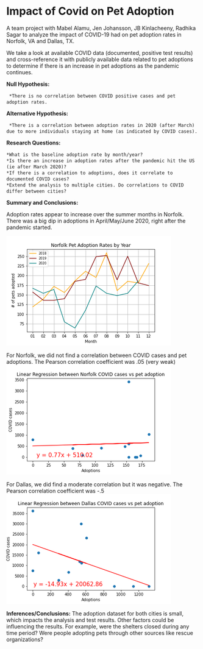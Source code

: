 # Impact of Covid on Pet Adoption

A team project with Mabel Alamu, Jen Johansson, JB Kinlacheeny, Radhika Sagar to analyze the impact of COVID-19 had on pet adoption rates in Norfolk, VA and Dallas, TX.

We take a look at available COVID data (documented, positive test results) and cross-reference it with publicly available data related to pet adoptions to determine if there is an increase in pet adoptions as the pandemic continues.


__Null Hypothesis:__

     *There is no correlation between COVID positive cases and pet adoption rates.

__Alternative Hypothesis:__

     *There is a correlation between adoption rates in 2020 (after March) due to more individuals staying at home (as indicated by COVID cases).
       
       
__Research Questions:__ 

    *What is the baseline adoption rate by month/year? 
    *Is there an increase in adoption rates after the pandemic hit the US (ie after March 2020)? 
    *If there is a correlation to adoptions, does it correlate to documented COVID cases?
    *Extend the analysis to multiple cities. Do correlations to COVID differ between cities?
    
__Summary and Conclusions:__

Adoption rates appear to increase over the summer months in Norfolk.  There was a big dip in adoptions in April/May/June 2020, right after the pandemic started.

  ![](Images/Norfolk%20Adoption%20Rates%20by%20Year.png)
     
For Norfolk, we did not find a correlation between COVID cases and pet adoptions. 
The Pearson correlation coefficient was .05 (very weak)
    ![](Images/Linear%20Regression%2C%20Norfolk.png)

For Dallas, we did find a moderate correlation but it was negative.
The Pearson correlation coefficient was -.5
    ![](Images/Linear%20Regression%20Dallas.png)
    
__Inferences/Conclusions:__
The adoption dataset for both cities is small, which impacts the analysis and test results.
Other factors could be influencing the results.  For example, were the shelters closed during any time period?  Were people adopting pets through other sources like rescue organizations?


